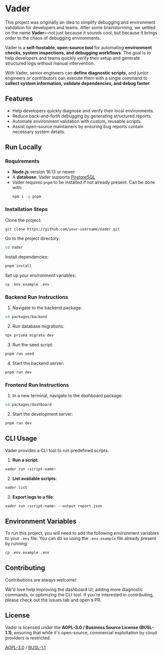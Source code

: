 # Vader

This project was originally an idea to simplify debugging and environment validation for developers and teams. After some brainstorming, we settled on the name **Vader**—not just because it sounds cool, but because it brings order to the chaos of debugging environments.

Vader is a **self-hostable, open-source tool** for automating **environment checks, system inspections, and debugging workflows**. The goal is to help developers and teams quickly verify their setup and generate structured logs without manual intervention.

With Vader, senior engineers can **define diagnostic scripts**, and junior engineers or contributors can execute them with a single command to **collect system information, validate dependencies, and debug faster**.

## Features

- Help developers quickly diagnose and verify their local environments.
- Reduce back-and-forth debugging by generating structured reports.
- Automate environment validation with custom, reusable scripts.
- Assist open-source maintainers by ensuring bug reports contain necessary system details.

## Run Locally

### Requirements

- **Node.js** version 16.13 or newer
- A **database**. Vader supports [PostgreSQL](https://www.postgresql.org/)
- Vader requires `pnpm` to be installed if not already present. Can be done with:
  ```bash
  npm i -g pnpm
  ```

### Installation Steps

Clone the project:

```bash
git clone https://github.com/your-username/Vader.git
```

Go to the project directory:

```bash
cd Vader
```

Install dependencies:

```bash
pnpm install
```

Set up your environment variables:

```bash
cp .env.example .env
```

### Backend Run Instructions

1. Navigate to the backend package:

```bash
cd packages/backend
```

2. Run database migrations:

```bash
npx prisma migrate dev
```

3. Run the seed script:

```bash
pnpm run seed
```

4. Start the backend server:

```bash
pnpm run dev
```

### Frontend Run Instructions

1. In a new terminal, navigate to the dashboard package:

```bash
cd packages/dashboard
```

2. Start the development server:

```bash
pnpm run dev
```

## CLI Usage

Vader provides a CLI tool to run predefined scripts.

1. **Run a script**:

```bash
vader run <script-name>
```

2. **List available scripts**:

```bash
vader list
```

3. **Export logs to a file**:

```bash
vader run <script-name> --output report.json
```

## Environment Variables

To run this project, you will need to add the following environment variables to your `.env` file. You can do so using the `.env.example` file already present by running:

```bash
cp .env.example .env
```

## Contributing

Contributions are always welcome!

We'd love help improving the dashboard UI, adding more diagnostic commands, or optimizing the CLI tool. If you're interested in contributing, please check out the issues tab and open a PR.

## License

Vader is licensed under the **AGPL-3.0 / Business Source License (BUSL-1.1)**, ensuring that while it's open-source, commercial exploitation by cloud providers is restricted.

[AGPL-3.0](https://www.gnu.org/licenses/agpl-3.0.html) / [BUSL-1.1](https://mariadb.com/bsl11/)
